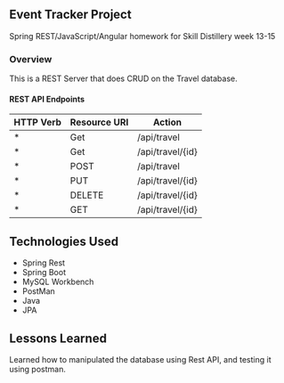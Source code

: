 ## Event Tracker Project

Spring REST/JavaScript/Angular homework for Skill
Distillery week 13-15

### Overview
This is a REST Server that does CRUD on the Travel database.


#### REST API Endpoints

  | HTTP Verb | Resource URI | Action |
  |-----------|--------------|--------|
* | Get | /api/travel | Retrieve all location names |
* | Get | /api/travel/{id} | Retrieve location by id |
* | POST | /api/travel | Make a travel |
* | PUT | /api/travel/{id} | Replace an existing travel |
* | DELETE | /api/travel/{id} | Delete an existing travel |
* | GET | /api/travel/{id} | Retrieve a travel based on Vehicle name |

## Technologies Used
* Spring Rest
* Spring Boot
* MySQL Workbench
* PostMan
* Java
* JPA

## Lessons Learned
Learned how to manipulated the database using Rest API, and testing it using postman.
